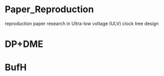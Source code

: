 # Paper_Reproduction
reproduction paper research in Ultra-low voltage (ULV) clock tree design

# DP+DME


# BufH
